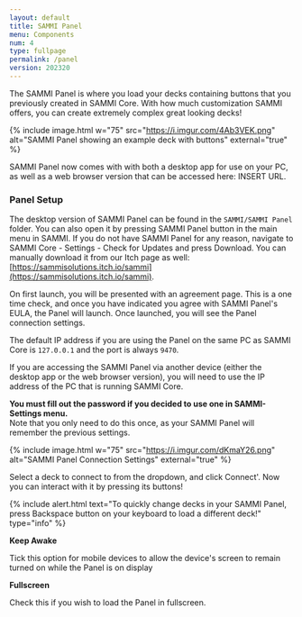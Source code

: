 ```yaml
---
layout: default
title: SAMMI Panel
menu: Components
num: 4
type: fullpage
permalink: /panel
version: 202320
---
```

The SAMMI Panel is where you load your decks containing buttons that you previously created in SAMMI Core. With how much customization SAMMI offers, you can create extremely complex great looking decks!  

{% include image.html w="75" src="https://i.imgur.com/4Ab3VEK.png" alt="SAMMI Panel showing an example deck with buttons" external="true" %}

SAMMI Panel now comes with with both a desktop app for use on your PC, as well as a web browser version that can be accessed here: INSERT URL.

### Panel Setup
The desktop version of SAMMI Panel can be found in the `SAMMI/SAMMI Panel` folder. You can also open it by pressing SAMMI Panel button in the main menu in SAMMI. If you do not have SAMMI Panel for any reason, navigate to SAMMI Core - Settings - Check for Updates and press Download. You can manually download it from our Itch page as well: [https://sammisolutions.itch.io/sammi](https://sammisolutions.itch.io/sammi).

On first launch, you will be presented with an agreement page. This is a one time check, and once you have indicated you agree with SAMMI Panel's EULA, the Panel will launch. Once launched, you will see the Panel connection settings. 

The default IP address if you are using the Panel on the same PC as SAMMI Core is `127.0.0.1` and the port is always `9470`.

If you are accessing the SAMMI Panel via another device (either the desktop app or the web browser version), you will need to use the IP address of the PC that is running SAMMI Core.

**You must fill out the password if you decided to use one in SAMMI-Settings menu.**\
Note that you only need to do this once, as your SAMMI Panel will remember the previous settings.

{% include image.html w="75" src="https://i.imgur.com/dKmaY26.png" alt="SAMMI Panel Connection Settings" external="true" %}

Select a deck to connect to from the dropdown, and click Connect'. Now you can interact with it by pressing its buttons!

{% include alert.html text="To quickly change decks in your SAMMI Panel, press Backspace button on your keyboard to load a different deck!" type="info" %} 

**Keep Awake**  

Tick this option for mobile devices to allow the device's screen to remain turned on while the Panel is on display

**Fullscreen**  

Check this if you wish to load the Panel in fullscreen.







